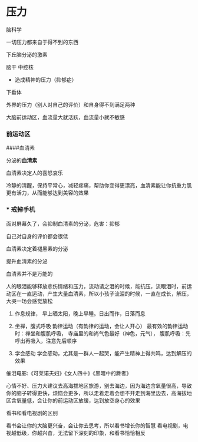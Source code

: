 # 压力

脑科学

一切压力都来自于得不到的东西

下丘脑分泌的激素

脑干
中控核
- 造成精神的压力（抑郁症）

下垂体

外界的压力（别人对自己的评价）和自身得不到满足两种

大脑前运动区，血流量大就活跃，血流量小就不敏感

### 前运动区

####血清素

分泌的**血清素**

血清素决定人的喜怒哀乐

冷静的清醒，保持平常心，减轻疼痛，帮助你变得更漂亮，血清素能让你抗重力肌更有活力，从而能够达到美容的效果

### * 戒掉手机

面对屏幕久了，会抑制血清素的分泌，危害：抑郁

自己对自身的评价都会很低

血清素决定着褪黑素的分泌

提升血清素的分泌

血清素并不是万能的

人的眼泪能够释放悲伤情绪和压力，流动请之泪的时候，能抗压，流眼泪时，前运动区在一直运动，产生大量血清素，所以小孩子流泪的时候，一直在成长，解压，大哭一场会感觉放松


1. 作息规律，
   早上晒太阳，晚上早睡。日出而作，日落而息
   
2. 坐禅，腹式呼吸
   韵律运动（有韵律的运动，会让人开心） 最有效的韵律运动时：禅坐和腹肌呼吸， 寺庙里的和尚气色最好（神色，元气）， 腹肌呼吸：先呼出再吸入，注意先后顺序

3. 学会感动
   学会感动，尤其是一群人一起哭，能产生精神上得共鸣，达到解压的效果

催泪电影:《可莱诺夫妇》《女人四十》《黑暗中的舞者》

心情不好、压力大建议去高海拔地区旅游，别去海边，因为海边含氧量很高，导致你的脑子转得更快，烦恼会更多，所以走着走着会想不开走到海里边去，高海拔地区含氧量低，会让你的前运动区放缓，达到放空身心的效果

看书和看电视剧的区别

看书会让你的大脑更兴奋，会让你去思考，所以看书增长你的智慧
看电视剧，电视越低级，你越兴奋，无法留下深刻的印象，和看书恰恰相反








